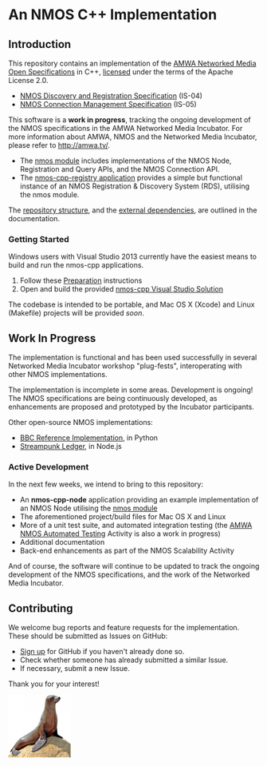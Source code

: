 # An NMOS C++ Implementation

## Introduction

This repository contains an implementation of the [AMWA Networked Media Open Specifications](https://github.com/AMWA-TV/nmos) in C++, [licensed](LICENSE) under the terms of the Apache License 2.0.

- [NMOS Discovery and Registration Specification](https://github.com/AMWA-TV/nmos-discovery-registration) (IS-04)
- [NMOS Connection Management Specification](https://github.com/AMWA-TV/nmos-device-connection-management) (IS-05)

This software is a **work in progress**, tracking the ongoing development of the NMOS specifications in the AMWA Networked Media Incubator. For more information about AMWA, NMOS and the Networked Media Incubator, please refer to http://amwa.tv/.

- The [nmos module](Development/nmos) includes implementations of the NMOS Node, Registration and Query APIs, and the NMOS Connection API.
- The [nmos-cpp-registry application](Development/nmos-cpp-registry) provides a simple but functional instance of an NMOS Registration & Discovery System (RDS), utilising the nmos module.

The [repository structure](Documents/Repository-Structure.md), and the [external dependencies](Documents/Dependencies.md), are outlined in the documentation.

### Getting Started

Windows users with Visual Studio 2013 currently have the easiest means to build and run the nmos-cpp applications.

1. Follow these [Preparation](Documents/Dependencies.md#preparation) instructions
2. Open and build the provided [nmos-cpp Visual Studio Solution](Development/nmos-cpp.sln)

The codebase is intended to be portable, and Mac OS X (Xcode) and Linux (Makefile) projects will be provided *soon*.

## Work In Progress

The implementation is functional and has been used successfully in several Networked Media Incubator workshop "plug-fests", interoperating with other NMOS implementations.

The implementation is incomplete in some areas. Development is ongoing! The NMOS specifications are being continuously developed, as enhancements are proposed and prototyped by the Incubator participants.

Other open-source NMOS implementations:

- [BBC Reference Implementation](https://github.com/bbc/nmos-discovery-registration-ri), in Python
- [Streampunk Ledger](https://github.com/streampunk/ledger), in Node.js

### Active Development

In the next few weeks, we intend to bring to this repository:

- An **nmos-cpp-node** application providing an example implementation of an NMOS Node utilising the [nmos module](Development/nmos)
- The aforementioned project/build files for Mac OS X and Linux
- More of a unit test suite, and automated integration testing (the [AMWA NMOS Automated Testing](https://github.com/AMWA-TV/nmos-automated-testing) Activity is also a work in progress)
- Additional documentation
- Back-end enhancements as part of the NMOS Scalability Activity

And of course, the software will continue to be updated to track the ongoing development of the NMOS specifications, and the work of the Networked Media Incubator.

## Contributing

We welcome bug reports and feature requests for the implementation. These should be submitted as Issues on GitHub:

- [Sign up](https://github.com/join) for GitHub if you haven't already done so.
- Check whether someone has already submitted a similar Issue.
- If necessary, submit a new Issue.

Thank you for your interest!

![This project was formerly known as sea-lion.](Documents/images/sea-lion.png?raw=true)
